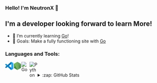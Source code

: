### Hello! I'm NeutronX 👋

## I'm a developer looking forward to learn More!

- 🌱 I’m currently learning [Go](https://golang.org/)!
- 🥅 Goals: Make a fully functioning site with [Go](https://golang.org/)


### Languages and Tools:

[<img align="left" alt="Visual Studio Code" width="26px" src="https://raw.githubusercontent.com/github/explore/80688e429a7d4ef2fca1e82350fe8e3517d3494d/topics/visual-studio-code/visual-studio-code.png" />][vscode]
[<img align="left" alt="Node.js" width="26px" src="https://raw.githubusercontent.com/github/explore/80688e429a7d4ef2fca1e82350fe8e3517d3494d/topics/nodejs/nodejs.png" />][nodejs]
[<img align="left" alt="Go" width="26px" src="https://miro.medium.com/max/600/1*i2skbfmDsHayHhqPfwt6pA.png" />][golang]
[<img align="left" alt="Python" width="26px" src="https://upload.wikimedia.org/wikipedia/commons/thumb/c/c3/Python-logo-notext.svg/768px-Python-logo-notext.svg.png" />][python]

<br />
<br />

<details>
  <summary>:zap: GitHub Stats</summary>

  <img align="left" alt="codeSTACKr's GitHub Stats" src="https://github-readme-stats.vercel.app/api?username=NeutronX-dev&show_icons=true&hide_border=true" />

</details>

[vscode]: https://code.visualstudio.com/
[golang]: https://golang.org/
[nodejs]: https://nodejs.org/es/
[python]: https://www.python.org/
